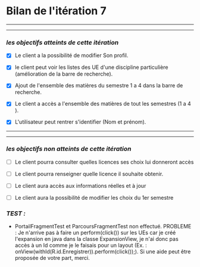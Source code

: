 # Bilan de l'itération 7

---
---
 ### *les objectifs atteints de cette itération*
 
  * [x] Le client a la possibilité de modifier Son profil.
>
  * [x] le client peut voir les listes des UE d'une discipline particulière (amélioration de la barre de recherche).
>
  * [x] Ajout de l'ensemble des matières du semestre 1 a 4  dans la barre de recherche.
>
  * [x] Le client a accès a l'ensemble des matières de tout les semestres (1 a 4 ).
>
  * [x] L'utilisateur peut rentrer s'identifier (Nom et prénom).
> 

>


---
---
  ### *les objectifs non atteints de cette itération*
>
  * [ ] Le client pourra consulter quelles licences ses choix lui donneront accès
>
  * [ ] Le client pourra renseigner quelle licence il souhaite obtenir.
>
  * [ ] Le client aura accès aux informations réelles et à jour
>
  * [ ] Le client aura la possibilité de modifier les choix du 1er semestre
  
  

### *TEST :*
>
 * PortailFragmentTest et ParcoursFragmentTest non effectué. PROBLEME : Je n'arrive pas à faire un perform(click()) sur les UEs car je créé l'expansion en java dans la classe ExpansionView, je n'ai donc pas accès à un Id comme je le faisais pour un layout (Ex. : onView(withId(R.id.Enregistrer)).perform(click());). Si une aide peut être proposée de votre part, merci.
>
> 
>
> 
>
> 
